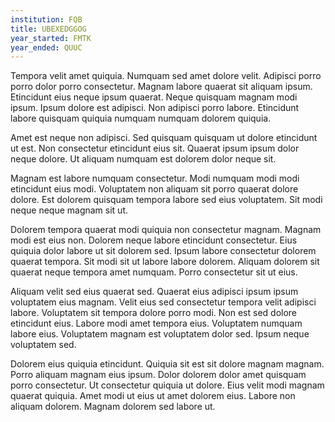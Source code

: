 ```yaml
---
institution: FQB
title: UBEXEDGGOG
year_started: FMTK
year_ended: QUUC
---
```


Tempora velit amet quiquia. Numquam sed amet dolore velit. Adipisci porro porro dolor porro consectetur. Magnam labore quaerat sit aliquam ipsum. Etincidunt eius neque ipsum quaerat. Neque quisquam magnam modi ipsum. Ipsum dolore est adipisci. Non adipisci porro labore. Etincidunt labore quisquam quiquia numquam numquam dolorem quiquia.

Amet est neque non adipisci. Sed quisquam quisquam ut dolore etincidunt ut est. Non consectetur etincidunt eius sit. Quaerat ipsum ipsum dolor neque dolore. Ut aliquam numquam est dolorem dolor neque sit.

Magnam est labore numquam consectetur. Modi numquam modi modi etincidunt eius modi. Voluptatem non aliquam sit porro quaerat dolore dolore. Est dolorem quisquam tempora labore sed eius voluptatem. Sit modi neque neque magnam sit ut.

Dolorem tempora quaerat modi quiquia non consectetur magnam. Magnam modi est eius non. Dolorem neque labore etincidunt consectetur. Eius quiquia dolor labore ut sit dolorem sed. Ipsum labore consectetur dolorem quaerat tempora. Sit modi sit ut labore labore dolorem. Aliquam dolorem sit quaerat neque tempora amet numquam. Porro consectetur sit ut eius.

Aliquam velit sed eius quaerat sed. Quaerat eius adipisci ipsum ipsum voluptatem eius magnam. Velit eius sed consectetur tempora velit adipisci labore. Voluptatem sit tempora dolore porro modi. Non est sed dolore etincidunt eius. Labore modi amet tempora eius. Voluptatem numquam labore eius. Voluptatem magnam est voluptatem dolor sed. Ipsum neque voluptatem sed.

Dolorem eius quiquia etincidunt. Quiquia sit est sit dolore magnam magnam. Porro aliquam magnam eius ipsum. Dolor dolorem dolor amet quisquam porro consectetur. Ut consectetur quiquia ut dolore. Eius velit modi magnam quaerat quiquia. Amet modi ut eius ut amet dolorem eius. Labore non aliquam dolorem. Magnam dolorem sed labore ut.
    